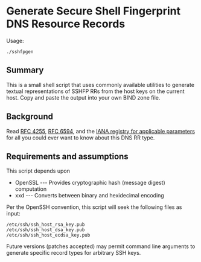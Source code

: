 Generate Secure Shell Fingerprint DNS Resource Records
======================================================

Usage:

    ./sshfpgen

## Summary

This is a small shell script that uses commonly available utilities
to generate textual representations of SSHFP RRs from the host keys
on the current host. Copy and paste the output into your own BIND
zone file.

## Background

Read [RFC 4255](https://tools.ietf.org/html/rfc4255 "Using DNS to Securely Publish SSH Key Fingerprints"),
[RFC 6594](https://tools.ietf.org/html/rfc6594 "Use of the SHA-256 Algorithm with RSA, DSA, and ECDSA in SSHFP Resource Records"),
and the [IANA registry for applicable parameters](https://www.iana.org/assignments/dns-sshfp-rr-parameters/dns-sshfp-rr-parameters.xhtml "DNS SSHFP Resource Record Parameters")
for all you could ever want to know about this DNS RR type.

## Requirements and assumptions

This script depends upon

*   OpenSSL --- Provides cryptographic hash (message digest) computation
*   xxd --- Converts between binary and hexidecimal encoding

Per the OpenSSH convention, this script will seek the following files as input:

    /etc/ssh/ssh_host_rsa_key.pub
    /etc/ssh/ssh_host_dsa_key.pub
    /etc/ssh/ssh_host_ecdsa_key.pub

Future versions (patches accepted) may permit command line arguments to generate
specific record types for arbitrary SSH keys.
